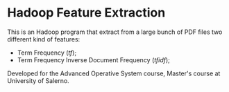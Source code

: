 # Hadoop Feature Extraction

This is an Hadoop program that extract from a large bunch of PDF files two different kind of features:

* Term Frequency (_tf_);
* Term Frequency Inverse Document Frequency (_tfidf_);

Developed for the Advanced Operative System course, Master's course at University of Salerno.

